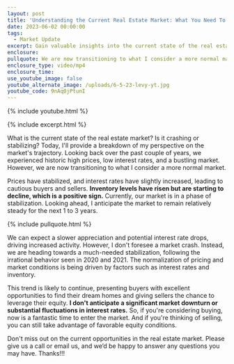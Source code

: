 ```yaml
---
layout: post
title: 'Understanding the Current Real Estate Market: What You Need To Know'
date: 2023-06-02 00:00:00
tags:
  - Market Update
excerpt: Gain valuable insights into the current state of the real estate market.
enclosure:
pullquote: We are now transitioning to what I consider a more normal market.
enclosure_type: video/mp4
enclosure_time:
use_youtube_image: false
youtube_alternate_image: /uploads/6-5-23-levy-yt.jpg
youtube_code: 9nAq0jPtunI
---
```

{% include youtube.html %}

{% include excerpt.html %}

What is the current state of the real estate market? Is it crashing or stabilizing? Today, I'll provide a breakdown of my perspective on the market's trajectory. Looking back over the past couple of years, we experienced historic high prices, low interest rates, and a bustling market. However, we are now transitioning to what I consider a more normal market.

Prices have stabilized, and interest rates have slightly increased, leading to cautious buyers and sellers. **Inventory levels have risen but are starting to decline, which is a positive sign.** Currently, our market is in a phase of stabilization. Looking ahead, I anticipate the market to remain relatively steady for the next 1 to 3 years.

{% include pullquote.html %}

We can expect a slower appreciation and potential interest rate drops, driving increased activity. However, I don't foresee a market crash. Instead, we are heading towards a much-needed stabilization, following the irrational behavior seen in 2020 and 2021. The normalization of pricing and market conditions is being driven by factors such as interest rates and inventory.

This trend is likely to continue, presenting buyers with excellent opportunities to find their dream homes and giving sellers the chance to leverage their equity. **I don't anticipate a significant market downturn or substantial fluctuations in interest rates.** So, if you're considering buying, now is a fantastic time to enter the market. And if you're thinking of selling, you can still take advantage of favorable equity conditions.

Don't miss out on the current opportunities in the real estate market. Please give us a call or email us, and we’d be happy to answer any questions you may have. Thanks!!!